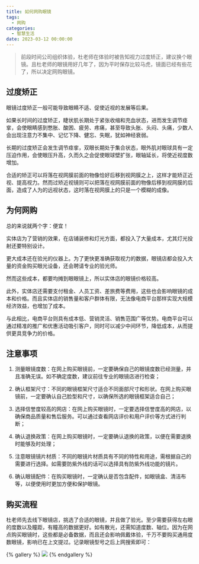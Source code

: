 ```yaml
---
title: 如何网购眼镜
tags:
  - 网购
categories:
  - 智慧生活
date: 2023-03-12 00:00:00
---
```


> 前段时间公司组织体验，杜老师在体验时被告知视力过度矫正，建议换个眼镜。且杜老师的眼镜用好几年了，因为平时保存比较马虎，镜面已经有些花了，所以决定网购眼镜。

<!-- more -->

## 过度矫正

眼镜过度矫正一般可能导致眼睛不适、促使近视的发展等后果。

如果长时间的过度矫正，睫状肌长期处于紧张收缩和充血状态，进而发生调节痉挛，会使眼睛感到憋胀、酸困、疲劳、疼痛，甚至导致头胀、头闷、头痛，少数人会出现注意力不集中、记忆下降、健忘、失眠，犹如神经衰弱。

长期的过度矫正会发生调节痉挛，双眼长期处于集合状态，眼外肌对眼球具有一定压迫作用，会使眼压升高，久而久之会促使眼球壁扩张，眼轴延长，将使近视度数增加。

合适的矫正可以将落在视网膜前面的物像恰好后移到视网膜之上，这样才能矫正近视、提高视力。然而过矫近视镜则可以把落在视网膜前面的物像后移到视网膜的后面，造成了人为的远视状态，这时落在视网膜上的只是一个模糊的成像。

## 为何网购

总的来说就两个字：便宜！

实体店为了营销的效果，在店铺装修和灯光方面，都投入了大量成本，尤其灯光投射还要特别设计。

更大成本还在验光的仪器上。为了更快更准确获取视力的数据，眼镜店都会投入大量的资金购买眼光设备，还会聘请专业的验光师。

然而这些成本，都要均摊到眼眼镜上，所以实体店的眼镜价格较高。

此外，实体店还需要支付租金、人员工资、差旅费等费用，这些也会影响眼镜的成本和价格。而且实体店的销售量和客户群体有限，无法像电商平台那样实现大规模经济效益，也增加了成本。

与此相比，电商平台则具有成本低、营销灵活、销售范围广等优势。电商平台可以通过精准的推广和优惠活动吸引客户，同时可以减少中间环节，降低成本，从而提供更具竞争力的价格。

## 注意事项

1. 测量眼镜度数：在网上购买眼镜前，一定要确保自己的眼镜度数已经测量，并且准确无误。如不确定度数，建议前往专业的眼镜店进行检查；

2. 确认框架尺寸：不同的眼镜框架尺寸适合不同面部尺寸和形状。在网上购买眼镜前，一定要确认自己脸型和尺寸，以确保所选的眼镜框架适合自己；

3. 选择信誉度较高的网店：在网上购买眼镜时，一定要选择信誉度高的网店，以确保商品质量和售后服务。可以通过查看网店评价和用户评价等方式进行判断；

4. 确认退换政策：在网上购买眼镜时，一定要确认退换的政策，以便在需要退换时能够及时处理；

5. 注意眼镜镜片材质：不同的眼镜片材质具有不同的特性和用途，需根据自己的需要进行选择。如需要防紫外线的话可以选择具有防紫外线功能的镜片。

6. 确认眼镜配件：在购买眼镜时，一定确认是否包含配件，如眼镜盒、清洁布等，以便使用时更加方便和保护眼镜。

## 购买流程

杜老师先去线下眼镜店，挑选了合适的眼镜，并且做了验光。至少需要获得左右眼的度数以及瞳距，有瞳高的数据更好。如有散光，还需知道度数、轴位。因为在网点购买眼镜时，这些都是必备数据，而且还会影响佩戴体验，千万不要购买通用度数眼镜，影响已在上文提过。记录眼镜型号之后上网搜索即可：

{% gallery %}
![](https://cdn.dusays.com/2023/03/564-1.jpg)
{% endgallery %}